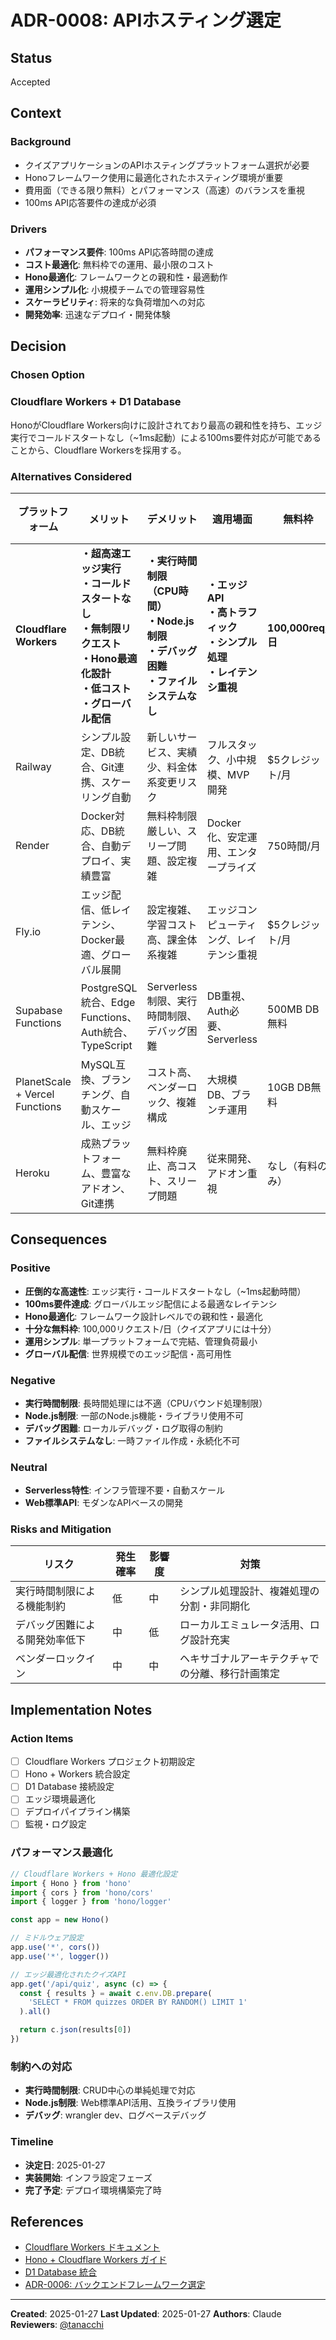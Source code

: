 # ADR-0008: APIホスティング選定

## Status

Accepted

## Context

### Background

- クイズアプリケーションのAPIホスティングプラットフォーム選択が必要
- Honoフレームワーク使用に最適化されたホスティング環境が重要
- 費用面（できる限り無料）とパフォーマンス（高速）のバランスを重視
- 100ms API応答要件の達成が必須

### Drivers

- **パフォーマンス要件**: 100ms API応答時間の達成
- **コスト最適化**: 無料枠での運用、最小限のコスト
- **Hono最適化**: フレームワークとの親和性・最適動作
- **運用シンプル化**: 小規模チームでの管理容易性
- **スケーラビリティ**: 将来的な負荷増加への対応
- **開発効率**: 迅速なデプロイ・開発体験

## Decision

### Chosen Option

### Cloudflare Workers + D1 Database

HonoがCloudflare Workers向けに設計されており最高の親和性を持ち、エッジ実行でコールドスタートなし（~1ms起動）による100ms要件対応が可能であることから、Cloudflare Workersを採用する。

### Alternatives Considered

| プラットフォーム | メリット | デメリット | 適用場面 | 無料枠 | パフォーマンス | 技術適合性 | 判定 |
|------------------|----------|------------|----------|--------|---------------|------------|------|
| **Cloudflare Workers** | **・超高速エッジ実行**<br>**・コールドスタートなし**<br>**・無制限リクエスト**<br>**・Hono最適化設計**<br>**・低コスト**<br>**・グローバル配信** | **・実行時間制限（CPU時間）**<br>**・Node.js制限**<br>**・デバッグ困難**<br>**・ファイルシステムなし** | **・エッジAPI**<br>**・高トラフィック**<br>**・シンプル処理**<br>**・レイテンシ重視** | **100,000req/日** | **★★★** | **Hono最適化** | **○** |
| Railway | シンプル設定、DB統合、Git連携、スケーリング自動 | 新しいサービス、実績少、料金体系変更リスク | フルスタック、小中規模、MVP開発 | $5クレジット/月 | ★★★ | Hono対応 | △ |
| Render | Docker対応、DB統合、自動デプロイ、実績豊富 | 無料枠制限厳しい、スリープ問題、設定複雑 | Docker化、安定運用、エンタープライズ | 750時間/月 | ★★ | Hono対応 | △ |
| Fly.io | エッジ配信、低レイテンシ、Docker最適、グローバル展開 | 設定複雑、学習コスト高、課金体系複雑 | エッジコンピューティング、レイテンシ重視 | $5クレジット/月 | ★★★ | Hono最適 | △ |
| Supabase Functions | PostgreSQL統合、Edge Functions、Auth統合、TypeScript | Serverless制限、実行時間制限、デバッグ困難 | DB重視、Auth必要、Serverless | 500MB DB無料 | ★★ | TypeScript対応 | △ |
| PlanetScale + Vercel Functions | MySQL互換、ブランチング、自動スケール、エッジ | コスト高、ベンダーロック、複雑構成 | 大規模DB、ブランチ運用 | 10GB DB無料 | ★★ | 要適合作業 | △ |
| Heroku | 成熟プラットフォーム、豊富なアドオン、Git連携 | 無料枠廃止、高コスト、スリープ問題 | 従来開発、アドオン重視 | なし（有料のみ） | ★★ | 要適合作業 | × |

## Consequences

### Positive

- **圧倒的な高速性**: エッジ実行・コールドスタートなし（~1ms起動時間）
- **100ms要件達成**: グローバルエッジ配信による最適なレイテンシ
- **Hono最適化**: フレームワーク設計レベルでの親和性・最適化
- **十分な無料枠**: 100,000リクエスト/日（クイズアプリには十分）
- **運用シンプル**: 単一プラットフォームで完結、管理負荷最小
- **グローバル配信**: 世界規模でのエッジ配信・高可用性

### Negative

- **実行時間制限**: 長時間処理には不適（CPUバウンド処理制限）
- **Node.js制限**: 一部のNode.js機能・ライブラリ使用不可
- **デバッグ困難**: ローカルデバッグ・ログ取得の制約
- **ファイルシステムなし**: 一時ファイル作成・永続化不可

### Neutral

- **Serverless特性**: インフラ管理不要・自動スケール
- **Web標準API**: モダンなAPIベースの開発

### Risks and Mitigation

| リスク | 発生確率 | 影響度 | 対策 |
|--------|----------|--------|------|
| 実行時間制限による機能制約 | 低 | 中 | シンプル処理設計、複雑処理の分割・非同期化 |
| デバッグ困難による開発効率低下 | 中 | 低 | ローカルエミュレータ活用、ログ設計充実 |
| ベンダーロックイン | 中 | 中 | ヘキサゴナルアーキテクチャでの分離、移行計画策定 |

## Implementation Notes

### Action Items

- [ ] Cloudflare Workers プロジェクト初期設定
- [ ] Hono + Workers 統合設定
- [ ] D1 Database 接続設定
- [ ] エッジ環境最適化
- [ ] デプロイパイプライン構築
- [ ] 監視・ログ設定

### パフォーマンス最適化

```typescript
// Cloudflare Workers + Hono 最適化設定
import { Hono } from 'hono'
import { cors } from 'hono/cors'
import { logger } from 'hono/logger'

const app = new Hono()

// ミドルウェア設定
app.use('*', cors())
app.use('*', logger())

// エッジ最適化されたクイズAPI
app.get('/api/quiz', async (c) => {
  const { results } = await c.env.DB.prepare(
    'SELECT * FROM quizzes ORDER BY RANDOM() LIMIT 1'
  ).all()

  return c.json(results[0])
})
```

### 制約への対応

- **実行時間制限**: CRUD中心の単純処理で対応
- **Node.js制限**: Web標準API活用、互換ライブラリ使用
- **デバッグ**: wrangler dev、ログベースデバッグ

### Timeline

- **決定日**: 2025-01-27
- **実装開始**: インフラ設定フェーズ
- **完了予定**: デプロイ環境構築完了時

## References

- [Cloudflare Workers ドキュメント](https://developers.cloudflare.com/workers/)
- [Hono + Cloudflare Workers ガイド](https://hono.dev/getting-started/cloudflare-workers)
- [D1 Database 統合](https://developers.cloudflare.com/d1/)
- [ADR-0006: バックエンドフレームワーク選定](0006-backend-framework.md)

---
**Created**: 2025-01-27
**Last Updated**: 2025-01-27
**Authors**: Claude
**Reviewers**: [@tanacchi](https://github.com/tanacchi)
